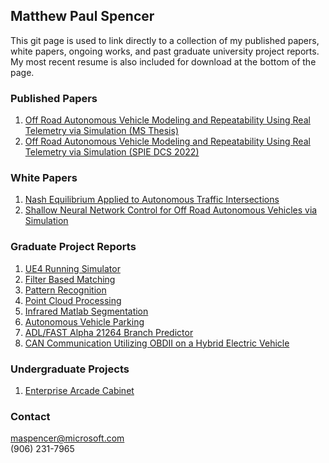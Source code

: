 ## Matthew Paul Spencer

This git page is used to link directly to a collection of my published papers, white papers, ongoing works, and past graduate university project reports. My most recent resume is also included for download at the bottom of the page. <br/>

### Published Papers
1. [Off Road Autonomous Vehicle Modeling and Repeatability Using Real Telemetry via Simulation (MS Thesis)](https://digitalcommons.mtu.edu/etdr/1398/)<br/>
2. [Off Road Autonomous Vehicle Modeling and Repeatability Using Real Telemetry via Simulation (SPIE DCS 2022)](https://www.spiedigitallibrary.org/conference-proceedings-of-spie/12115/121150I/Off-road-autonomous-vehicle-modeling-and-repeatability-using-real-world/10.1117/12.2619433.full?_ga=2.48784933.260210048.1655222782-862248132.1642628326&tab=ArticleLink)<br/>

### White Papers
1. [Nash Equilibrium Applied to Autonomous Traffic Intersections](https://mpspencer93.github.io/Papers/Nash_Equilibrium_Applied_to_Autonomous_Traffic_Intersections.pdf)<br/>
2. [Shallow Neural Network Control for Off Road Autonomous Vehicles via Simulation](https://mpspencer93.github.io/Papers/Shallow_Neural_Network_Control_for_Off_Road_Autonomous_Vehicles_via_Simulation.pdf)<br/>

### Graduate Project Reports
1. [UE4 Running Simulator](https://mpspencer93.github.io/Papers/Report_UE4_Running_Simulator.pdf)
2. [Filter Based Matching](https://mpspencer93.github.io/Papers/Filter_Based_Matching_Project.pdf)
3. [Pattern Recognition](https://mpspencer93.github.io/Papers/Pattern_Recognition.pdf)
4. [Point Cloud Processing](https://mpspencer93.github.io/Papers/Point_Cloud_Processing.pdf)
5. [Infrared Matlab Segmentation](https://mpspencer93.github.io/Papers/Infrared_MATLAB_Segmentation.pdf)
6. [Autonomous Vehicle Parking](https://mpspencer93.github.io/Papers/Autonomous_Vehicle_Parking.pdf)
7. [ADL/FAST Alpha 21264 Branch Predictor](https://mpspencer93.github.io/Papers/ADL_FAST_Alpha_21264_Branch_Predictor_Project.pdf)
8. [CAN Communication Utilizing OBDII on a Hybrid Electric Vehicle](https://mpspencer93.github.io/Papers/CAN_Communication_Utilizing_OBDII_on_a_Hybrid_Electric_Vehicle.pdf)

### Undergraduate Projects
1. [Enterprise Arcade Cabinet](https://mpspencer93.github.io/Papers/Enterprise_Arcade_Cabinet_Reduced.pdf)

### Contact
maspencer@microsoft.com <br/>
(906) 231-7965 <br/>
